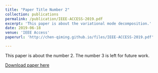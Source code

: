 ```yaml
---
title: "Paper Title Number 2"
collection: publications
permalink: /publication/IEEE-ACCESS-2019.pdf
excerpt: 'This paper is about the variational mode decomposition.'
date: 2019-06-18
venue: 'IEEE Access'
paperurl: 'http://chen-qiming.github.io/files/IEEE-ACCESS-2019.pdf'

---
```

This paper is about the number 2. The number 3 is left for future work.

[Download paper here]([http://chen-qiming.github.io/files/IEEE-ACCESS-2019.pdf](http://chen-qiming.github.io/files/IEEE-ACCESS-2019.pdf))


